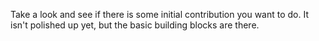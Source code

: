 Take a look and see if there is some initial contribution you want to do.  It isn't polished up yet, but the basic building blocks are there.
